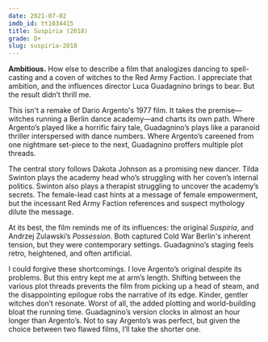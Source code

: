 ```yaml
---
date: 2021-07-02
imdb_id: tt1034415
title: Suspiria (2018)
grade: D+
slug: suspiria-2018
---
```


**Ambitious.** How else to describe a film that analogizes dancing to spell-casting and a coven of witches to the Red Army Faction. I appreciate that ambition, and the influences director Luca Guadagnino brings to bear. But the result didn’t thrill me.

<!-- end -->

This isn't a remake of <span data-imdb-id="tt0076786">Dario Argento's 1977 film</span>. It takes the premise—witches running a Berlin dance academy—and charts its own path. Where Argento’s played like a horrific fairy tale, Guadagnino’s plays like a paranoid thriller interspersed with dance numbers. Where Argento’s careened from one nightmare set-piece to the next, Guadagnino proffers multiple plot threads.

The central story follows Dakota Johnson as a promising new dancer. Tilda Swinton plays the academy head who’s struggling with her coven’s internal politics. Swinton also plays a therapist struggling to uncover the academy’s secrets. The female-lead cast hints at a message of female empowerment, but the incessant Red Army Faction references and suspect mythology dilute the message.

At its best, the film reminds me of its influences: the original _Suspiria_, and Andrzej Zulawski’s <span data-imdb-id="tt0082933">_Possession_</span>. Both captured Cold War Berlin's inherent tension, but they were contemporary settings. Guadagnino’s staging feels retro, heightened, and often artificial.

I could forgive these shortcomings. I love Argento’s original despite its problems. But this entry kept me at arm’s length. Shifting between the various plot threads prevents the film from picking up a head of steam, and the disappointing epilogue robs the narrative of its edge. Kinder, gentler witches don’t resonate. Worst of all, the added plotting and world-building bloat the running time. Guadagnino’s version clocks in almost an hour longer than Argento’s. Not to say Argento’s was perfect, but given the choice between two flawed films, I’ll take the shorter one.
